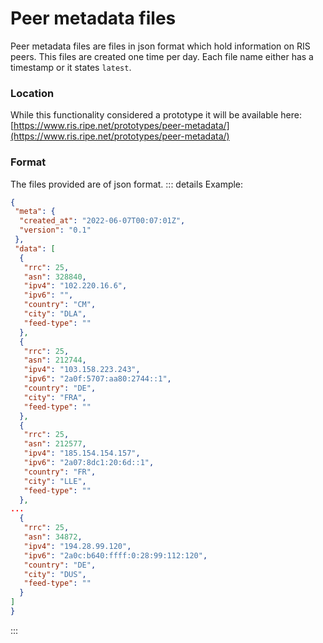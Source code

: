 # Peer metadata files

Peer metadata files are files in json format which hold information on RIS peers.
This files are created one time per day. Each file name either has a timestamp or it states `latest`.

### Location

While this functionality considered a prototype it will be available here:
[https://www.ris.ripe.net/prototypes/peer-metadata/](https://www.ris.ripe.net/prototypes/peer-metadata/)

### Format

The files provided are of json format.
::: details Example:
```json
{
 "meta": {
  "created_at": "2022-06-07T00:07:01Z",
  "version": "0.1"
 },
 "data": [
  {
   "rrc": 25,
   "asn": 328840,
   "ipv4": "102.220.16.6",
   "ipv6": "",
   "country": "CM",
   "city": "DLA",
   "feed-type": ""
  },
  {
   "rrc": 25,
   "asn": 212744,
   "ipv4": "103.158.223.243",
   "ipv6": "2a0f:5707:aa80:2744::1",
   "country": "DE",
   "city": "FRA",
   "feed-type": ""
  },
  {
   "rrc": 25,
   "asn": 212577,
   "ipv4": "185.154.154.157",
   "ipv6": "2a07:8dc1:20:6d::1",
   "country": "FR",
   "city": "LLE",
   "feed-type": ""
  },
...
  {
   "rrc": 25,
   "asn": 34872,
   "ipv4": "194.28.99.120",
   "ipv6": "2a0c:b640:ffff:0:28:99:112:120",
   "country": "DE",
   "city": "DUS",
   "feed-type": ""
  }
]
}
```
:::

